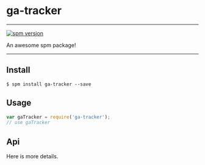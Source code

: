 # ga-tracker

---

[![spm version](http://spmjs.io/badge/ga-tracker)](http://spmjs.io/package/ga-tracker)

An awesome spm package!

---

## Install

```
$ spm install ga-tracker --save
```

## Usage

```js
var gaTracker = require('ga-tracker');
// use gaTracker
```

## Api

Here is more details.

